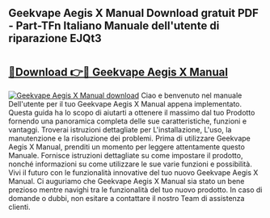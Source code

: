 ## Geekvape Aegis X Manual Download gratuit PDF - Part-TFn Italiano Manuale dell'utente di riparazione EJQt3

# <h2><a href="http://dfe00vf.blite.top/?on=Geekvape+Aegis+X+Manual">🔗Download 👉🔴 Geekvape Aegis X Manual</a></h2>

[![Geekvape Aegis X Manual download](https://i.imgur.com/lujVjoI.png)](http://dfe00vf.blite.top/?on=Geekvape+Aegis+X+Manual)
Ciao e benvenuto nel manuale Dell'utente per il tuo Geekvape Aegis X Manual appena implementato. Questa guida ha lo scopo di aiutarti a ottenere il massimo dal tuo Prodotto fornendo una panoramica completa delle sue caratteristiche, funzioni e vantaggi. Troverai istruzioni dettagliate per L'installazione, L'uso, la manutenzione e la risoluzione dei problemi. Prima di utilizzare Geekvape Aegis X Manual, prenditi un momento per leggere attentamente questo Manuale. Fornisce istruzioni dettagliate su come impostare il prodotto, nonché informazioni su come utilizzare le sue varie funzioni e possibilità. Vivi il futuro con le funzionalità innovative del tuo nuovo Geekvape Aegis X Manual. Ci auguriamo che Geekvape Aegis X Manual sia stato un bene prezioso mentre navighi tra le funzionalità del tuo nuovo prodotto. In caso di domande o dubbi, non esitare a contattare il nostro Team di assistenza clienti.
